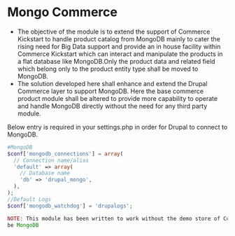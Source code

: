 Mongo Commerce
===============
* The objective of the module is to extend the support of Commerce Kickstart to handle product catalog from MongoDB mainly to cater the rising need for Big Data support and provide an in house facility within Commerce Kickstart which can interact and manipulate the products in a flat database like MongoDB.Only the product data and related field which belong only to the product entity type shall be moved to MongoDB.
* The solution developed here shall enhance and extend the Drupal Commerce layer to support MongoDB. Here the base commerce product module shall be altered to provide more capability to operate and handle MongoDB directly without the need for any third party module.

Below entry is required in your settings.php in order for Drupal to connect to MongoDB.
```php
#MongoDB
$conf['mongodb_connections'] = array(
  // Connection name/alias
  'default' => array(
    // Database name
    'db' => 'drupal_mongo',
  ),
);
//Default Logs
$conf['mongodb_watchdog'] = 'drupalogs';

NOTE: This module has been written to work without the demo store of Commerce Kickstart since the backend would
be MongoDB